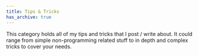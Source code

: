 ```yaml
---
title: Tips & Tricks
has_archive: true
---
```


This category holds all of my tips and tricks that I post / write about. It could range from simple non-programming related stuff to in depth and complex tricks to cover your needs.